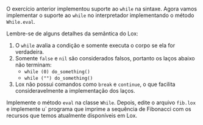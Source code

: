 O exercício anterior implementou suporte ao `while` na sintaxe. Agora vamos 
implementar o suporte ao `while` no interpretador implementando o método
`While.eval`.

Lembre-se de alguns detalhes da semântica do Lox:

1. O `while` avalia a condição e somente executa o corpo se ela for verdadeira.
2. Somente `false` e `nil` são considerados falsos, portanto os laços abaixo
   não terminam: 
   -  `while (0) do_something()`
   -  `while ("") do_something()`
3. Lox não possui comandos como `break` e `continue`, o que facilita 
   consideravelmente a implementação dos laços.

Implemente o método `eval` na classe `While`. Depois, edite o arquivo `fib.lox`
e implemente u` programa que imprime a sequência de Fibonacci com os recursos
que temos atualmente disponíveis em Lox.
